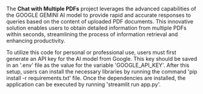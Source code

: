 The **Chat with Multiple PDFs** project leverages the advanced capabilities of the GOOGLE GEMINI AI model to provide rapid and accurate responses to queries based on the content of uploaded PDF documents. This innovative solution enables users to obtain detailed information from multiple PDFs within seconds, streamlining the process of information retrieval and enhancing productivity.

To utilize this code for personal or professional use, users must first generate an API key for the AI model from Google. This key should be saved in an '.env' file as the value for the variable 'GOOGLE_API_KEY'. After this setup, users can install the necessary libraries by running the command 'pip install -r requirements.txt' file. Once the dependencies are installed, the application can be executed by running 'streamlit run app.py'.
